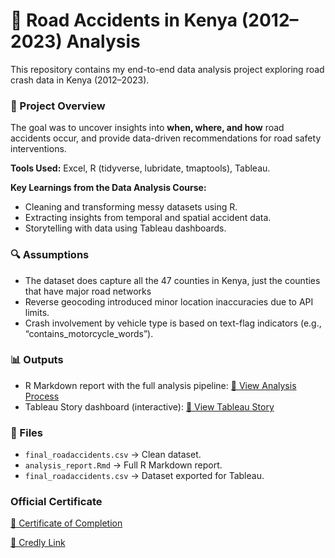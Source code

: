 # 🚦 Road Accidents in Kenya (2012–2023) Analysis  

This repository contains my end-to-end data analysis project exploring road crash data in Kenya (2012–2023).  

### 📌 Project Overview  
The goal was to uncover insights into **when, where, and how** road accidents occur, and provide data-driven recommendations for road safety interventions.  

**Tools Used:** Excel, R (tidyverse, lubridate, tmaptools), Tableau.  

**Key Learnings from the Data Analysis Course:**  
- Cleaning and transforming messy datasets using R.  
- Extracting insights from temporal and spatial accident data.  
- Storytelling with data using Tableau dashboards.  

### 🔍 Assumptions  
- The dataset does capture all the 47 counties in Kenya, just the counties that have major road networks  
- Reverse geocoding introduced minor location inaccuracies due to API limits.  
- Crash involvement by vehicle type is based on text-flag indicators (e.g., “contains_motorcycle_words”).  

### 📊 Outputs  
- R Markdown report with the full analysis pipeline: [🔗 View Analysis Process](ReportAnalysis.pdf)  
- Tableau Story dashboard (interactive): [🔗 View Tableau Story](https://public.tableau.com/shared/TFKJT44G2?:display_count=n&:origin=viz_share_link)  

### 📂 Files  
- `final_roadaccidents.csv` → Clean dataset.  
- `analysis_report.Rmd` → Full R Markdown report.  
- `final_roadaccidents.csv` → Dataset exported for Tableau.  

### Official Certificate
[🔗 Certificate of Completion](GoogleDataAnalyticsProfessionalCertificatev2_Badge20250731-30-d3ahvg.pdf)

[🔗 Credly Link](https://www.credly.com/badges/41f9f1e4-5ef7-4d71-8ce6-1c4257a17400/public_url)

